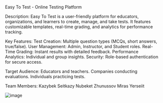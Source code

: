 Easy To Test - Online Testing Platform

Description:
Easy To Test is a user-friendly platform for educators, organizations, and learners to create, manage, and take tests. It features customizable templates, real-time grading, and analytics for performance tracking.

Key Features:
Test Creation: Multiple question types (MCQs, short answers, true/false).
User Management: Admin, Instructor, and Student roles.
Real-Time Grading: Instant results with detailed feedback.
Performance Analytics: Individual and group insights.
Security: Role-based authentication for secure access.

Target Audience:
Educators and teachers.
Companies conducting evaluations.
Individuals practicing tests.

Team Members:
Kazybek Seitkazy
Nubeket Zhunussov
Miras Yerseiit

![image](https://github.com/user-attachments/assets/32a15cc0-b399-47ef-94cf-b6b6c4a923ee)

